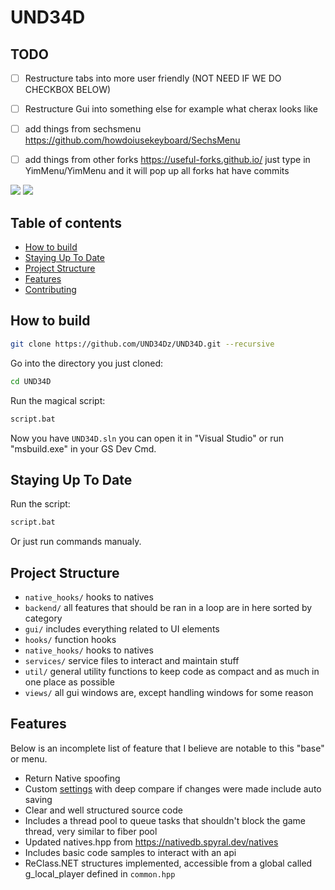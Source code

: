 # UND34D

**TODO**
-------------
- [ ] Restructure tabs into more user friendly (NOT NEED IF WE DO CHECKBOX BELOW)

- [ ] Restructure Gui into something else for example what cherax looks like

- [ ] add things from sechsmenu https://github.com/howdoiusekeyboard/SechsMenu 

- [ ] add things from other forks https://useful-forks.github.io/  just type in YimMenu/YimMenu and it will pop up all forks hat have commits

![](https://img.shields.io/badge/dynamic/json?color=ffab00&label=Online%20Version&query=%24.game.online&url=https%3A%2F%2Fraw.githubusercontent.com%2FUND34D%2FUND34D%2Fmaster%2Fmetadata.json&style=flat-square&labelColor=000000) ![](https://img.shields.io/badge/dynamic/json?color=ffab00&label=Game%20Build&query=%24.game.build&url=https%3A%2F%2Fraw.githubusercontent.com%2FUND34D%2FUND34D%2Fmaster%2Fmetadata.json&style=flat-square&labelColor=000000)

## Table of contents

 * [How to build](#how-to-build)
 * [Staying Up To Date](#staying-up-to-date)
 * [Project Structure](#project-structure)
 * [Features](#features)
 * [Contributing](#contributing)

## How to build

```bash
git clone https://github.com/UND34Dz/UND34D.git --recursive
```

Go into the directory you just cloned:
```bash
cd UND34D
```

Run the magical script:
```bash
script.bat
```

Now you have `UND34D.sln` you can open it in "Visual Studio" or run "msbuild.exe" in your GS Dev Cmd.

## Staying Up To Date
Run the script:
```bash
script.bat
```
Or just run commands manualy.


## Project Structure
- `native_hooks/` hooks to natives
- `backend/` all features that should be ran in a loop are in here sorted by category
- `gui/` includes everything related to UI elements
- `hooks/` function hooks
- `native_hooks/` hooks to natives
- `services/` service files to interact and maintain stuff
- `util/` general utility functions to keep code as compact and as much in one place as possible
- `views/` all gui windows are, except handling windows for some reason

## Features

Below is an incomplete list of feature that I believe are notable to this "base" or menu.

 - Return Native spoofing
 - Custom [settings](UND34D/src/core/globals.hpp) with deep compare if changes were made include auto saving
 - Clear and well structured source code
 - Includes a thread pool to queue tasks that shouldn't block the game thread, very similar to fiber pool
 - Updated natives.hpp from https://nativedb.spyral.dev/natives
 - Includes basic code samples to interact with an api
 - ReClass.NET structures implemented, accessible from a global called g_local_player defined in `common.hpp`
